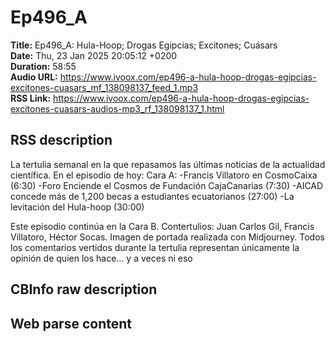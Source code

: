 # Ep496_A  
**Title:** Ep496_A: Hula-Hoop; Drogas Egipcias; Excitones; Cuásars  
**Date:** Thu, 23 Jan 2025 20:05:12 +0200  
**Duration:** 58:55  
**Audio URL:** https://www.ivoox.com/ep496-a-hula-hoop-drogas-egipcias-excitones-cuasars_mf_138098137_feed_1.mp3  
**RSS Link:** https://www.ivoox.com/ep496-a-hula-hoop-drogas-egipcias-excitones-cuasars-audios-mp3_rf_138098137_1.html  

## RSS description
La tertulia semanal en la que repasamos las últimas noticias de la actualidad científica. En el episodio de hoy:
Cara A:
-Francis Villatoro en CosmoCaixa (6:30)
-Foro Enciende el Cosmos de Fundación CajaCanarias (7:30)
-AICAD concede más de 1,200 becas a estudiantes ecuatorianos (27:00)
-La levitación del Hula-hoop (30:00)

Este episodio continúa en la Cara B.
Contertulios: Juan Carlos Gil, Francis Villatoro, Héctor Socas. Imagen de portada realizada con Midjourney. Todos los comentarios vertidos durante la tertulia representan únicamente la opinión de quien los hace... y a veces ni eso

## CBInfo raw description


## Web parse content

